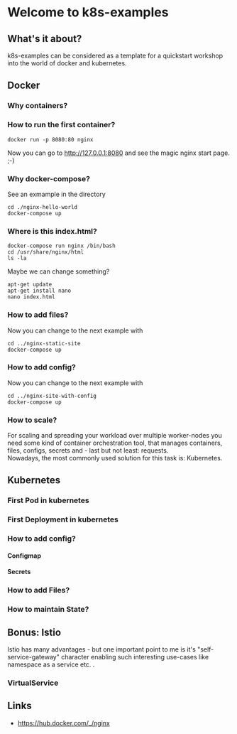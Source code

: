 # Welcome to k8s-examples

## What's it about?

k8s-examples can be considered as a template for a quickstart workshop into the world of docker and kubernetes.

## Docker
### Why containers?

### How to run the first container?

    docker run -p 8080:80 nginx

Now you can go to http://127.0.0.1:8080 and see the magic nginx start page. ;-)

### Why docker-compose?

See an exmample in the directory

    cd ./nginx-hello-world
    docker-compose up

### Where is this index.html?

    docker-compose run nginx /bin/bash
    cd /usr/share/nginx/html
    ls -la

Maybe we can change something?

    apt-get update
    apt-get install nano
    nano index.html

### How to add files?
Now you can change to the next example with

    cd ../nginx-static-site
    docker-compose up

### How to add config?
Now you can change to the next example with

    cd ../nginx-site-with-config
    docker-compose up
    
### How to scale?

For scaling and spreading your workload over multiple worker-nodes you need some kind of
container orchestration tool, that manages containers, files, configs, secrets and - last but not least: requests.\
Nowadays, the most commonly used solution for this task is: Kubernetes.

## Kubernetes

### First Pod in kubernetes

### First Deployment in kubernetes

### How to add config?

#### Configmap


#### Secrets

### How to add Files?


### How to maintain State?

## Bonus: Istio
Istio has many advantages - but one important point to me is it's "self-service-gateway" character enabling such interesting use-cases like namespace as a service etc. .
### VirtualService






## Links

* https://hub.docker.com/_/nginx
